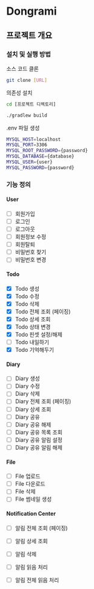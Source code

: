 # Dongrami

## 프로젝트 개요


### 설치 및 실행 방법

소스 코드 클론

```bash
git clone [URL]
```

의존성 설치
```bash
cd [프로젝트 디렉토리]

./gradlew build
```

.env 파일 생성

```bash
MYSQL_HOST=localhost
MYSQL_PORT=3306
MYSQL_ROOT_PASSWORD={password}
MYSQL_DATABASE={database}
MYSQL_USER={user}
MYSQL_PASSWORD={password}
```

### 기능 정의

#### User

- [ ] 회원가입
- [ ] 로그인
- [ ] 로그아웃
- [ ] 회원정보 수정
- [ ] 회원탈퇴
- [ ] 비밀번호 찾기
- [ ] 비밀번호 변경

#### Todo

- [X] Todo 생성
- [X] Todo 수정
- [X] Todo 삭제
- [X] Todo 전체 조회 (페이징)
- [X] Todo 상세 조회
- [X] Todo 상태 변경
- [X] Todo 핀셋 설정/해제
- [ ] Todo 내일하기
- [X] Todo 기억해두기

#### Diary

- [ ] Diary 생성
- [ ] Diary 수정
- [ ] Diary 삭제
- [ ] Diary 전체 조회 (페이징)
- [ ] Diary 상세 조회
- [ ] Diary 공유
- [ ] Diary 공유 해제
- [ ] Diary 공유 목록 조회
- [ ] Diary 공유 알림 설정
- [ ] Diary 공유 알림 해제

#### File

- [ ] File 업로드
- [ ] File 다운로드
- [ ] File 삭제
- [ ] File 썸네일 생성

#### Notification Center

- [ ] 알림 전체 조회 (페이징)
- [ ] 알림 상세 조회
- [ ] 알림 삭제
- [ ] 알림 읽음 처리
- [ ] 알림 전체 읽음 처리
 

